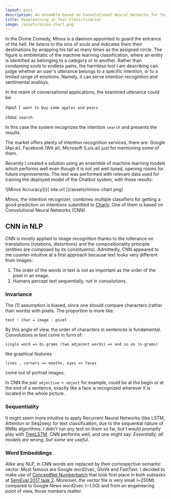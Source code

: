```yaml
---
layout: post
description: An ensemble based on Convolutional Neural Networks for Text Classification in Chatbots could outperform big players like Api.ai
title: Deeplearning in Text Classification
image: /assets/minos-chart.png
---
```


In the Divine Comedy, Minos is a daemon appointed to guard the entrance of the hell. He listens to the sins of souls
and indicates them their destinations by wrapping his tail as many times as the assigned circle.
The figure is emblematic of the machine learning classification, where an entity is identified as belonging to
a category or to another. Rather than condaming souls to endless pains, the harmless tool I am describing can judge whether an user's utterance belongs to a specific intention, or to a limited range of emotions. Namely, it can serve intention recognition and sentimental analisys.

In the realm of conversational applications, the examined utterance could be:

_input:_ `I want to buy some apples and pears`

_class:_ `search`

In this case the system recognizes the intention `search` and presents the results.

The market offers plenty of intention recognition services,
there are: Google (Api.ai), Facebook (Wit.ai), Microsoft (Luis.ai) just for mentioning some of them.

Recently I created a solution using an ensemble of machine learning models which performs well even though it is not yet well tuned,
opening rooms for future improvements. The test was performed with relevant data used for training the deployed model of the Chatbot system,
with those results:

![Minos Accuracy]({{ site.url }}/assets/minos-chart.png)

Minos, the intention recognizer, combines multiple classifiers for getting a good prediction on intentions submitted to [Charly](https://www.facebook.com/charlygrocery/).
One of them is based on Convolutional Neural Networks (CNN).

## CNN in NLP

CNN is mostly applied to image recognition thanks to the tollerance on translations
(rotations, distortions) and the compositionality principle (entities are composed by its constituents).
Admittedly, CNN appeared to me counter-intuitive at a first approach because text looks very different from images:
  1. The order of the words in text is not as important as the order of the pixel in an image.
  2. Humans percept text sequentially, not in convolutions.

### Invariance

The _(1)_ assumption is biased, since one should compare characters (rather than words) with pixels. The proportion is more like:

`text : char = image : pixel`

By this angle of view, the order of characters in sentences is fundamental. Convolutions in text come in form of:

`single word => bi-grams (two adjacent words) => and so on (n-grams)`

like graphical features

`lines , corners => mouths, eyes => faces`

come out of portrait images.

In CNN the pair `adjective + object` for example,
could be at the begin or at the end of a sentence, exactly like a face is recognized wherever it is located in the whole picture.

### Sequentiality

It might seem more intuitive to apply Recurrent Neural Networks (like LSTM, Attention or Seq2seq) for text classification,
due to the sequential nature of RNNs algorithms. I didn't run any test on them so far, but I would promptly play with [TreeLSTM](http://arxiv.org/abs/1503.00075). CNN performs well, and one might say: _Essentially, all models are wrong, but some are useful_.

### Word Embeddings

Alike any NLP, in CNN words are replaced by their correspective semantic vector. Most famous are Google word2vec, GloVe and FastText.
I decided to make use of [ConceptNet Numberbatch](https://arxiv.org/abs/1704.03560)
that took first place in both subtasks at [SemEval 2017 task 2](http://alt.qcri.org/semeval2017/task2/).
Moreover, the vector file is very small (~250M) compared to Google News word2vec (~1.5G) and from an engeneering point of view, those numbers matter.
